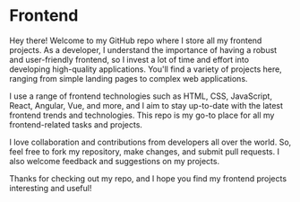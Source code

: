 # Frontend

Hey there! Welcome to my GitHub repo where I store all my frontend projects. As a developer, I understand the importance of having a robust and user-friendly frontend, so I invest a lot of time and effort into developing high-quality applications. You'll find a variety of projects here, ranging from simple landing pages to complex web applications.

I use a range of frontend technologies such as HTML, CSS, JavaScript, React, Angular, Vue, and more, and I aim to stay up-to-date with the latest frontend trends and technologies. This repo is my go-to place for all my frontend-related tasks and projects.

I love collaboration and contributions from developers all over the world. So, feel free to fork my repository, make changes, and submit pull requests. I also welcome feedback and suggestions on my projects.

Thanks for checking out my repo, and I hope you find my frontend projects interesting and useful!
